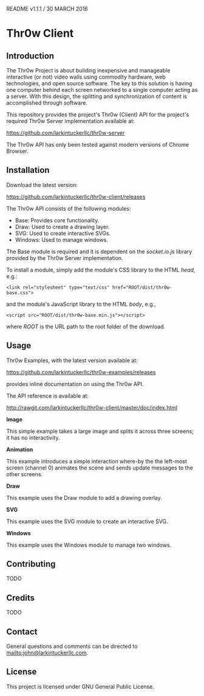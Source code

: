 README v1.1.1 / 30 MARCH 2016

# Thr0w Client

## Introduction

The Thr0w Project is about building inexpensive and manageable interactive (or
not) video walls using commodity hardware, web technologies, and open source
software. The key to this solution is having one computer behind each screen
networked to a single computer acting as a server. With this design, the
splitting and synchronization of content is accomplished through software.

This repository provides the project's Thr0w (Client) API for the project's
required Thr0w Server implementation available at:

<https://github.com/larkintuckerllc/thr0w-server>

The Thr0w API has only been tested against modern versions of
Chrome Browser.

## Installation

Download the latest version:

<https://github.com/larkintuckerllc/thr0w-client/releases>

The Thr0w API consists of the following modules:

* Base: Provides core functionality.
* Draw: Used to create a drawing layer.
* SVG: Used to create interactive SVGs.
* Windows: Used to manage windows.

The Base module is required and it is dependent on the *socket.io.js*
library provided by the Thr0w Server implementation.

To install a module, simply add the module's CSS library to the HTML *head*,
e.g.:

```
<link rel="stylesheet" type="text/css" href="ROOT/dist/thr0w-base.css">
```

and the module's JavaScript library to the HTML *body*, e.g.,

```
<script src="ROOT/dist/thr0w-base.min.js"></script>
```

where *ROOT* is the URL path to the root folder of the download.

## Usage

Thr0w Examples, with the latest version available at:

<https://github.com/larkintuckerllc/thr0w-examples/releases>

provides inline documentation on using the Thr0w API.

The API reference is available at:

<http://rawgit.com/larkintuckerllc/thr0w-client/master/doc/index.html>

**Image**

This simple example takes a large image and splits it across three screens; it
has no interactivity.

**Animation**

This example introduces a simple interaction where-by the the left-most screen
(channel 0) animates the scene and sends update messages to the
other screens.

**Draw**

This example uses the Draw module to add a drawing overlay.

**SVG**

This example uses the SVG module to create an interactive SVG.

**Windows**

This example uses the Windows module to manage two windows.

## Contributing

TODO

## Credits

TODO

## Contact

General questions and comments can be directed to <mailto:john@larkintuckerllc.com>.

## License

This project is licensed under GNU General Public License.
